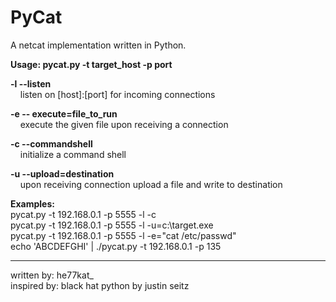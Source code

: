 # PyCat

A netcat implementation written in Python.

**Usage: pycat.py -t target_host -p port**

**-l --listen**<br>
&nbsp;&nbsp;&nbsp;&nbsp;listen on [host]:[port] for incoming connections

**-e -- execute=file_to_run**<br>
&nbsp;&nbsp;&nbsp;&nbsp;execute the given file upon receiving a connection

**-c --commandshell**<br>
&nbsp;&nbsp;&nbsp;&nbsp;initialize a command shell

**-u --upload=destination**<br>
&nbsp;&nbsp;&nbsp;&nbsp;upon receiving connection upload a file and write to destination
                                  
**Examples:**<br>
pycat.py -t 192.168.0.1 -p 5555 -l -c<br>
pycat.py -t 192.168.0.1 -p 5555 -l -u=c:\\target.exe<br>
pycat.py -t 192.168.0.1 -p 5555 -l -e=\"cat /etc/passwd\"<br>
echo 'ABCDEFGHI' | ./pycat.py -t 192.168.0.1 -p 135<br>

<hr>

written by: he77kat_<br>
inspired by: black hat python by justin seitz